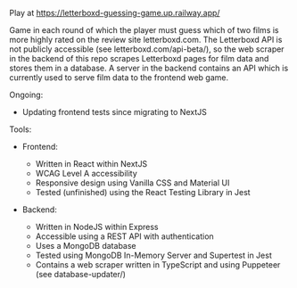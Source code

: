 Play at https://letterboxd-guessing-game.up.railway.app/

Game in each round of which the player must guess which of two films is more highly rated on the review site letterboxd.com. The Letterboxd API is not publicly accessible (see letterboxd.com/api-beta/), so the web scraper in the backend of this repo scrapes Letterboxd pages for film data and stores them in a database. A server in the backend contains an API which is currently used to serve film data to the frontend web game.

Ongoing:

- Updating frontend tests since migrating to NextJS

Tools:

- Frontend:

    - Written in React within NextJS
    - WCAG Level A accessibility
    - Responsive design using Vanilla CSS and Material UI
    - Tested (unfinished) using the React Testing Library in Jest

- Backend:

    - Written in NodeJS within Express
    - Accessible using a REST API with authentication
    - Uses a MongoDB database
    - Tested using MongoDB In-Memory Server and Supertest in Jest
    - Contains a web scraper written in TypeScript and using Puppeteer (see database-updater/)